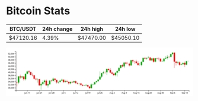 # Bitcoin Stats

BTC/USDT|24h change|24h high|24h low|
|---|---|---|---|
|$47120.16|4.39%|$47470.00|$45050.10|

<img src="./chart.svg">
